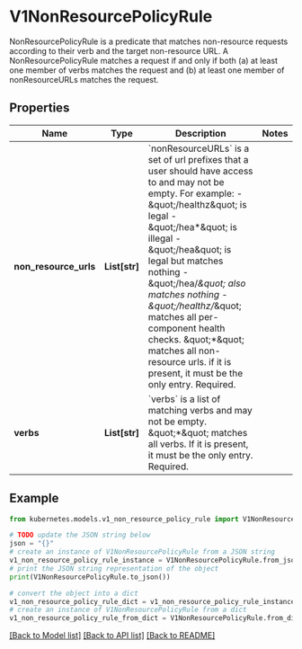 # V1NonResourcePolicyRule

NonResourcePolicyRule is a predicate that matches non-resource requests according to their verb and the target non-resource URL. A NonResourcePolicyRule matches a request if and only if both (a) at least one member of verbs matches the request and (b) at least one member of nonResourceURLs matches the request.

## Properties

Name | Type | Description | Notes
------------ | ------------- | ------------- | -------------
**non_resource_urls** | **List[str]** | &#x60;nonResourceURLs&#x60; is a set of url prefixes that a user should have access to and may not be empty. For example:   - \&quot;/healthz\&quot; is legal   - \&quot;/hea*\&quot; is illegal   - \&quot;/hea\&quot; is legal but matches nothing   - \&quot;/hea/*\&quot; also matches nothing   - \&quot;/healthz/*\&quot; matches all per-component health checks. \&quot;*\&quot; matches all non-resource urls. if it is present, it must be the only entry. Required. | 
**verbs** | **List[str]** | &#x60;verbs&#x60; is a list of matching verbs and may not be empty. \&quot;*\&quot; matches all verbs. If it is present, it must be the only entry. Required. | 

## Example

```python
from kubernetes.models.v1_non_resource_policy_rule import V1NonResourcePolicyRule

# TODO update the JSON string below
json = "{}"
# create an instance of V1NonResourcePolicyRule from a JSON string
v1_non_resource_policy_rule_instance = V1NonResourcePolicyRule.from_json(json)
# print the JSON string representation of the object
print(V1NonResourcePolicyRule.to_json())

# convert the object into a dict
v1_non_resource_policy_rule_dict = v1_non_resource_policy_rule_instance.to_dict()
# create an instance of V1NonResourcePolicyRule from a dict
v1_non_resource_policy_rule_from_dict = V1NonResourcePolicyRule.from_dict(v1_non_resource_policy_rule_dict)
```
[[Back to Model list]](../README.md#documentation-for-models) [[Back to API list]](../README.md#documentation-for-api-endpoints) [[Back to README]](../README.md)


